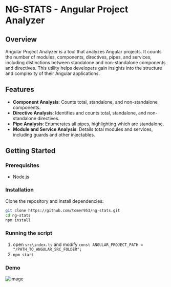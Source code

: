 # NG-STATS - Angular Project Analyzer

## Overview

Angular Project Analyzer is a tool that analyzes Angular projects. It counts the number of modules, components, directives, pipes, and services, including distinctions between standalone and non-standalone components and directives. This utility helps developers gain insights into the structure and complexity of their Angular applications.

## Features

- **Component Analysis**: Counts total, standalone, and non-standalone components.
- **Directive Analysis**: Identifies and counts total, standalone, and non-standalone directives.
- **Pipe Analysis**: Enumerates all pipes, highlighting which are standalone.
- **Module and Service Analysis**: Details total modules and services, including guards and other injectables.

## Getting Started

### Prerequisites
- Node.js

### Installation

Clone the repository and install dependencies:

```bash
git clone https://github.com/tomer953/ng-stats.git
cd ng-stats
npm install
```

### Running the script

1. open `src\index.ts` and modify `const ANGULAR_PROJECT_PATH = "/PATH_TO_ANGULAR_SRC_FOLDER";`
2. `npm start`

### Demo

![image](https://github.com/tomer953/ng-stats/assets/1807493/04518537-9560-4c3b-ae6f-d5a7de42b8de)

